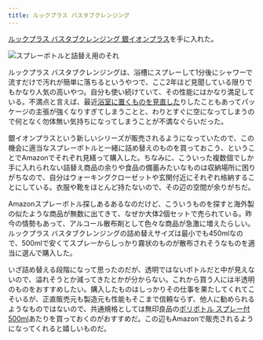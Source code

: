 ```yaml
---
title: ルックプラス バスタブクレンジング
---
```


[ルックプラス バスタブクレンジング 銀イオンプラス](https://www.amazon.co.jp/dp/B0851YMDNN?tag=r7kamura07-22)を手に入れた。

![](/images/2020-11-02-lookplus.jpg "スプレーボトルと詰替え用のそれ")


ルックプラス バスタブクレンジングは、浴槽にスプレーして1分後にシャワーで流すだけで汚れが簡単に落ちるというやつで、ここ2年ほど見聞している限りでもかなり人気の高いやつ。自分も使い続けていて、その性能にはかなり満足している。不満点と言えば、最近[浴室に置くものを見直した](/articles/2020-10-11-hanging-shampoo)りしたこともあってパッケージの主張が強くなりすぎてしまうことと、わりとすぐに空になってしまうので何となく勿体無い気持ちになってしまうことが不満なぐらいだった。

銀イオンプラスという新しいシリーズが販売されるようになっていたので、この機会に適当なスプレーボトルと一緒に詰め替えのものを買っておこう、ということでAmazonでそれぞれ見繕って購入した。ちなみに、こういった複数個でしか手に入れられない詰替え商品の余りや食品の備蓄みたいなものは収納場所に困りがちなので、自分はウォーキングクローゼットや玄関付近にそれぞれ格納することにしている。衣服や靴をほとんど持たないので、その辺の空間が余りがちだ。

Amazonスプレーボトル探しあるあるなのだけど、こういうものを探すと海外製の似たような商品が無数に出てきて、なぜか大体2個セットで売られている。昨今の情勢もあって、アルコール散布剤として色々な商品が急激に増えたらしい。ルックプラス バスタブクレンジングの詰め替えサイズは最小でも450mlなので、500mlで安くてスプレーからしっかり霧状のものが散布されそうなものを適当に選んで購入した。

いざ詰め替える段階になって思ったのだが、透明ではないボトルだと中が見えないので、溢れそうとか減ってきたとかが分からない。これから買う人には半透明のものをおすすめしたい。購入したものはしっかりその仕事を果たしてくれてこそいるが、正直販売元も製造元も性能もそこまで信頼ならず、他人に勧められるようなものではないので、共通規格としては無印良品の[ポリボトル スプレー付 500ml](https://www.muji.com/jp/ja/store/cmdty/detail/4945247390261)あたりを買っておくのがおすすめだ。この辺もAmazonで販売されるようになってくれると嬉しいものだ。
